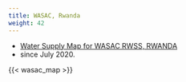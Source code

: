 ```yaml
---
title: WASAC, Rwanda
weight: 42
---
```


- [Water Supply Map for WASAC RWSS, RWANDA](https://rural.water-gis.com)
- since July 2020.

{{< wasac_map >}}